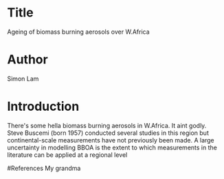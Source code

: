 # Title
Ageing of biomass burning aerosols over W.Africa

# Author
Simon Lam

# Introduction
There's some hella biomass burning aerosols in W.Africa. It aint godly.
Steve Buscemi (born 1957) conducted several studies in this region but continental-scale measurements have not previously been made.
A large uncertainty in modelling BBOA is the extent to which measurements in the literature can be applied at a regional level

#References
My grandma

